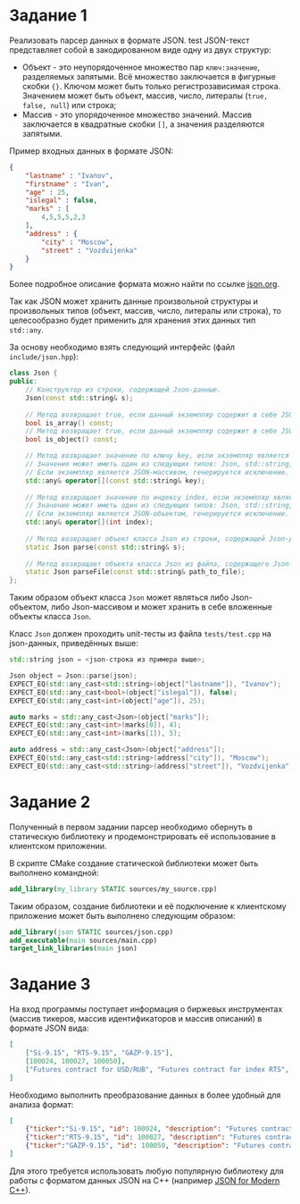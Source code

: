 # Задание 1
Реализовать парсер данных в формате JSON.
test
JSON-текст представляет собой в закодированном виде одну из двух структур:
- Объект - это неупорядоченное множество пар ```ключ:значение```, разделяемых запятыми. Всё множество заключается в фигурные скобки ```{}```. Ключом может быть только регистрозависимая строка. Значением может быть объект, массив, число, литералы (```true, false, null```) или строка;
- Массив - это упорядоченное множество значений. Массив заключается в квадратные скобки ```[]```, а значения разделяются запятыми.

Пример входных данных в формате JSON:
```json
{
    "lastname" : "Ivanov",
    "firstname" : "Ivan",
    "age" : 25,
    "islegal" : false,
    "marks" : [
    	4,5,5,5,2,3
    ],
    "address" : {
    	"city" : "Moscow",
        "street" : "Vozdvijenka"
    }
}
```
Более подробное описание формата можно найти по ссылке [json.org](http://json.org/).

Так как JSON может хранить данные произвольной структуры и произвольных типов (объект, массив, число, литералы или строка), то целесообразно будет применить для хранения этих данных тип ```std::any```.

За основу необходимо взять следующий интерфейс (файл ```include/json.hpp```):
```cpp
class Json {
public:
    // Конструктор из строки, содержащей Json-данные.
    Json(const std::string& s);
    
    // Метод возвращает true, если данный экземпляр содержит в себе JSON-массив. Иначе false.
    bool is_array() const;
   	// Метод возвращает true, если данный экземпляр содержит в себе JSON-объект. Иначе false.
    bool is_object() const;

    // Метод возвращает значение по ключу key, если экземпляр является JSON-объектом.
    // Значение может иметь один из следующих типов: Json, std::string, double, bool или быть пустым.
    // Если экземпляр является JSON-массивом, генерируется исключение.
    std::any& operator[](const std::string& key);
    
    // Метод возвращает значение по индексу index, если экземпляр является JSON-массивом.
    // Значение может иметь один из следующих типов: Json, std::string, double, bool или быть пустым.
    // Если экземпляр является JSON-объектом, генерируется исключение.
    std::any& operator[](int index);
    
    // Метод возвращает объект класса Json из строки, содержащей Json-данные.
    static Json parse(const std::string& s);
    
    // Метод возвращает объекта класса Json из файла, содержащего Json-данные в текстовом формате.
    static Json parseFile(const std::string& path_to_file);
};
```
Таким образом объект класса ```Json``` может являться либо Json-объектом, либо Json-массивом и может хранить в себе вложенные объекты класса ```Json```.

Класс ```Json``` должен проходить unit-тесты из файла ```tests/test.cpp``` на json-данных, приведённых выше:

```cpp
std::string json = <json-строка из примера выше>;

Json object = Json::parse(json);
EXPECT_EQ(std::any_cast<std::string>(object["lastname"]), "Ivanov");
EXPECT_EQ(std::any_cast<bool>(object["islegal"]), false);
EXPECT_EQ(std::any_cast<int>(object["age"]), 25);

auto marks = std::any_cast<Json>(object["marks"]);
EXPECT_EQ(std::any_cast<int>(marks[0]), 4);
EXPECT_EQ(std::any_cast<int>(marks[1]), 5);

auto address = std::any_cast<Json>(object["address"]);
EXPECT_EQ(std::any_cast<std::string>(address["city"]), "Moscow");
EXPECT_EQ(std::any_cast<std::string>(address["street"]), "Vozdvijenka");
```

# Задание 2
Полученный в первом задании парсер необходимо обернуть в статическую библиотеку и продемонстрировать её использование в клиентском приложении.

В скрипте CMake создание статической библиотеки может быть выполнено командной:
```cmake
add_library(my_library STATIC sources/my_source.cpp)
```
Таким образом, создание библиотеки и её подключение к клиентскому приложение может быть выполнено следующим образом:
```cmake
add_library(json STATIC sources/json.cpp)
add_executable(main sources/main.cpp)
target_link_libraries(main json)
```
# Задание 3
На вход программы поступает информация о биржевых инструментах (массив тикеров, массив идентификаторов и массив описаний) в формате JSON вида:
```json
[
    ["Si-9.15", "RTS-9.15", "GAZP-9.15"],
    [100024, 100027, 100050],
    ["Futures contract for USD/RUB", "Futures contract for index RTS", "Futures contract for Gazprom shares"]
]
```
Необходимо выполнить преобразование данных в более удобный для анализа формат:
```json
[
    {"ticker":"Si-9.15", "id": 100024, "description": "Futures contract for USD/RUB"},
    {"ticker":"RTS-9.15", "id": 100027, "description": "Futures contract for index RTS"},
    {"ticker":"GAZP-9.15", "id": 100050, "description": "Futures contract for GAZPROM shares"}
]
```

Для этого требуется использовать любую популярную библиотеку для работы с форматом данных JSON на C++ (например [JSON for Modern C++](https://docs.hunter.sh/en/latest/packages/pkg/nlohmann_json.html)).
